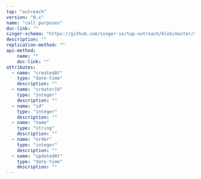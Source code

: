 ```yaml
---
tap: "outreach"
version: "0.x"
name: "call_purposes"
doc-link: ""
singer-schema: "https://github.com/singer-io/tap-outreach/blob/master/tap_outreach/schemas/call_purposes.json"
description: ""
replication-method: ""
api-method:
    name: ""
    doc-link: ""
attributes:
  - name: "createdAt"
    type: "date-time"
    description: ""
  - name: "creatorId"
    type: "integer"
    description: ""
  - name: "id"
    type: "integer"
    description: ""
  - name: "name"
    type: "string"
    description: ""
  - name: "order"
    type: "integer"
    description: ""
  - name: "updatedAt"
    type: "date-time"
    description: ""
---
```


